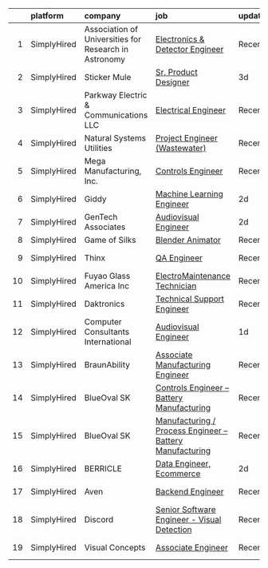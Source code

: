 

|    | platform    | company                                               | job                                                                                                                                                                  | update_time   | location           |
|---:|:------------|:------------------------------------------------------|:---------------------------------------------------------------------------------------------------------------------------------------------------------------------|:--------------|:-------------------|
|  1 | SimplyHired | Association of Universities for Research in Astronomy | [Electronics & Detector Engineer](https://www.simplyhired.com/job/Sehtwyn3MaoYw0xJybE7MlWz9fel5kuSa1hYklUVbgxJo_Pq9tkmLA?q=visual+engineer)                          | Recently      | Hilo, HI           |
|  2 | SimplyHired | Sticker Mule                                          | [Sr. Product Designer](https://www.simplyhired.com/job/lITEvByUTCgnYlZrSEYpvYZME21JsZo0PDEl745pQEgwRFbmQTmTOw?q=visual+engineer)                                     | 3d            | Remote             |
|  3 | SimplyHired | Parkway Electric & Communications LLC                 | [Electrical Engineer](https://www.simplyhired.com/job/USKrkUPffAtlJQ8ie9ZRYx_3HZhBSMvg5QsoWenX0kv1iKFJrGvTnA?q=visual+engineer)                                      | Recently      | Holland, MI        |
|  4 | SimplyHired | Natural Systems Utilities                             | [Project Engineer (Wastewater)](https://www.simplyhired.com/job/Pe0bP-H-HQ-sED0RIRrz56q9-qHqVe60psdnpj-zNn1Z-9XMI6IYYA?q=visual+engineer)                            | Recently      | Fall River, MA     |
|  5 | SimplyHired | Mega Manufacturing, Inc.                              | [Controls Engineer](https://www.simplyhired.com/job/A-PuLvSL_MSX4LQRH98oIWQQrXj2TQ7eGS_jFvpYgV-Fy8o4GRfiNw?q=visual+engineer)                                        | Recently      | Rockford, IL       |
|  6 | SimplyHired | Giddy                                                 | [Machine Learning Engineer](https://www.simplyhired.com/job/8-Vkcnw0TVBldKYCcQBXMp6SbNksswaujm-gnUFOJDxP2KJDmhqSXA?q=visual+engineer)                                | 2d            | Austin, TX         |
|  7 | SimplyHired | GenTech Associates                                    | [Audiovisual Engineer](https://www.simplyhired.com/job/dvlsTdDxypsyWl_zcCJ206xJ9DmY-kvHMIf8loT_08fjT9zVPpF31Q?q=visual+engineer)                                     | 2d            | Kennesaw, GA       |
|  8 | SimplyHired | Game of Silks                                         | [Blender Animator](https://www.simplyhired.com/job/KzykJDWO-L53yC8j2Y4esmKOgAzFz8HS0y8GnoD69xbqq0rL9kqSMA?q=visual+engineer)                                         | Recently      | Remote             |
|  9 | SimplyHired | Thinx                                                 | [QA Engineer](https://www.simplyhired.com/job/vOIOoZsMJH1WJGPYquHwAulE_ZwCArvGyC2iQPP5Sbt_DylYzMxwaQ?q=visual+engineer)                                              | Recently      | New York, NY       |
| 10 | SimplyHired | Fuyao Glass America Inc                               | [ElectroMaintenance Technician](https://www.simplyhired.com/job/YTXsKbOGjuDpFz9O4CMzO79j3KHuVkxwHczJEFIySrh9adEN4S-f0g?q=visual+engineer)                            | Recently      | Moraine, OH        |
| 11 | SimplyHired | Daktronics                                            | [Technical Support Engineer](https://www.simplyhired.com/job/kztejBXGg-1L4AeunhGYWXVk_lyvNFRXj0mYe9brXVGfUY491gmU1w?q=visual+engineer)                               | Recently      | Remote             |
| 12 | SimplyHired | Computer Consultants International                    | [Audiovisual Engineer](https://www.simplyhired.com/job/nGfYWkn2uBAXM1tihU8vz2zMupIUi-acY2s_fImrSXVjQs3WcWmpfw?q=visual+engineer)                                     | 1d            | Kennesaw, GA       |
| 13 | SimplyHired | BraunAbility                                          | [Associate Manufacturing Engineer](https://www.simplyhired.com/job/7ZDAG31KwDuJvtALSqKVR16Y_iyqse9OhqwDNTf3l489kIdTmb51MQ?q=visual+engineer)                         | Recently      | Winamac, IN        |
| 14 | SimplyHired | BlueOval SK                                           | [Controls Engineer – Battery Manufacturing](https://www.simplyhired.com/job/adL7oCxlz5h9_B5Q1cT3NniNpfj7V82aoJhfUc2X6C50yHrv1l5SkA?q=visual+engineer)                | Recently      | Glendale, KY       |
| 15 | SimplyHired | BlueOval SK                                           | [Manufacturing / Process Engineer – Battery Manufacturing](https://www.simplyhired.com/job/yRWxGxg3zq0UDF0MBcTBT9l3zkFtGufHEz9TqNEsiHFJszuRmFGEmA?q=visual+engineer) | Recently      | Glendale, KY       |
| 16 | SimplyHired | BERRICLE                                              | [Data Engineer, Ecommerce](https://www.simplyhired.com/job/B5QqWt6svo1LEZq1r166n_WhQSTvMWECZ9Te6O4mL1Dyby9bLVlurQ?q=visual+engineer)                                 | 2d            | Queens, NY         |
| 17 | SimplyHired | Aven                                                  | [Backend Engineer](https://www.simplyhired.com/job/6ihm62xxhf4gnWiceJSZAX8X9rdbepgkIkghoxFvBwnHlI1aHn0mmw?q=visual+engineer)                                         | Recently      | Remote +1 location |
| 18 | SimplyHired | Discord                                               | [Senior Software Engineer - Visual Detection](https://www.simplyhired.com/job/Spt7F-zzx_8XDP8vUFL2umdK0bR2Hk5GFyJpSZadkUr2nRi4hVuT6A?q=visual+engineer)              | Recently      | San Francisco, CA  |
| 19 | SimplyHired | Visual Concepts                                       | [Associate Engineer](https://www.simplyhired.com/job/ok8LMzdrk9je9MsL_pVDv4gzX9U4yydWZKQPh7ssZul_YctBq3I8bQ?q=visual+engineer)                                       | Recently      | Novato, CA         |